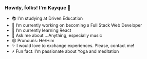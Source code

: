 ### Howdy, folks! I'm Kayque :wave:

- :books: I'm studying at Driven Education
- 🔭 I’m currently working on becoming a Full Stack Web Developer
- 🌱 I’m currently learning React
- :speech_balloon: Ask me about ...Anything, especially music 
- 😄 Pronouns: He/Him
- :sparkles: I would love to exchange experiences. Please, contact me!
- ⚡ Fun fact: I'm passionate about Yoga and meditation



<!--
**tieskay/tieskay** is a ✨ _special_ ✨ repository because its `README.md` (this file) appears on your GitHub profile.

Here are some ideas to get you started:

- 🔭 I’m currently working on ...
- 🌱 I’m currently learning ...
- 👯 I’m looking to collaborate on ...
- 🤔 I’m looking for help with ...
- 💬 Ask me about ...
- 📫 How to reach me: ...
- 😄 Pronouns: ...
- ⚡ Fun fact: ...
-->

